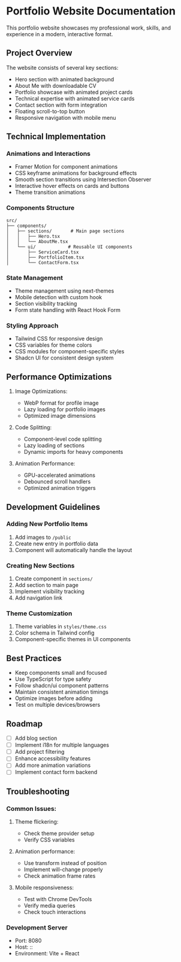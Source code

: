 # Portfolio Website Documentation

This portfolio website showcases my professional work, skills, and experience in a modern, interactive format.

## Project Overview

The website consists of several key sections:
- Hero section with animated background
- About Me with downloadable CV
- Portfolio showcase with animated project cards
- Technical expertise with animated service cards
- Contact section with form integration
- Floating scroll-to-top button
- Responsive navigation with mobile menu

## Technical Implementation

### Animations and Interactions
- Framer Motion for component animations
- CSS keyframe animations for background effects
- Smooth section transitions using Intersection Observer
- Interactive hover effects on cards and buttons
- Theme transition animations

### Components Structure
```
src/
├── components/
│   ├── sections/       # Main page sections
│   │   ├── Hero.tsx
│   │   └── AboutMe.tsx
│   └── ui/            # Reusable UI components
│       ├── ServiceCard.tsx
│       ├── PortfolioItem.tsx
│       └── ContactForm.tsx
```

### State Management
- Theme management using next-themes
- Mobile detection with custom hook
- Section visibility tracking
- Form state handling with React Hook Form

### Styling Approach
- Tailwind CSS for responsive design
- CSS variables for theme colors
- CSS modules for component-specific styles
- Shadcn UI for consistent design system

## Performance Optimizations

1. Image Optimizations:
   - WebP format for profile image
   - Lazy loading for portfolio images
   - Optimized image dimensions

2. Code Splitting:
   - Component-level code splitting
   - Lazy loading of sections
   - Dynamic imports for heavy components

3. Animation Performance:
   - GPU-accelerated animations
   - Debounced scroll handlers
   - Optimized animation triggers

## Development Guidelines

### Adding New Portfolio Items
1. Add images to `/public`
2. Create new entry in portfolio data
3. Component will automatically handle the layout

### Creating New Sections
1. Create component in `sections/`
2. Add section to main page
3. Implement visibility tracking
4. Add navigation link

### Theme Customization
1. Theme variables in `styles/theme.css`
2. Color schema in Tailwind config
3. Component-specific themes in UI components

## Best Practices

- Keep components small and focused
- Use TypeScript for type safety
- Follow shadcn/ui component patterns
- Maintain consistent animation timings
- Optimize images before adding
- Test on multiple devices/browsers

## Roadmap

- [ ] Add blog section
- [ ] Implement i18n for multiple languages
- [ ] Add project filtering
- [ ] Enhance accessibility features
- [ ] Add more animation variations
- [ ] Implement contact form backend

## Troubleshooting

### Common Issues:
1. Theme flickering:
   - Check theme provider setup
   - Verify CSS variables

2. Animation performance:
   - Use transform instead of position
   - Implement will-change properly
   - Check animation frame rates

3. Mobile responsiveness:
   - Test with Chrome DevTools
   - Verify media queries
   - Check touch interactions

### Development Server
- Port: 8080
- Host: ::
- Environment: Vite + React